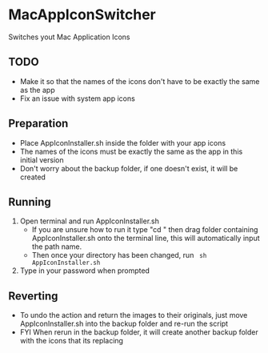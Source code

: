 # MacAppIconSwitcher
 Switches yout Mac Application Icons
 
 ## TODO
 - Make it so that the names of the icons don't have to be exactly the same as the app
 - Fix an issue with system app icons

## Preparation
- Place AppIconInstaller.sh inside the folder with your app icons
- The names of the icons must be exactly the same as the app in this initial version
- Don't worry about the backup folder, if one doesn't exist, it will be created

## Running
1. Open terminal and run AppIconInstaller.sh 
    - If you are unsure how to run it type "cd " then drag folder containing AppIconInstaller.sh onto the terminal line, this will automatically input the path name.
    - Then once your directory has been changed, run ``` sh AppIconInstaller.sh```
2. Type in your password when prompted

## Reverting
- To undo the action and return the images to their originals, just move AppIconInstaller.sh into the backup folder and re-run the script
- FYI When rerun in the backup folder, it will create another backup folder with the icons that its replacing
